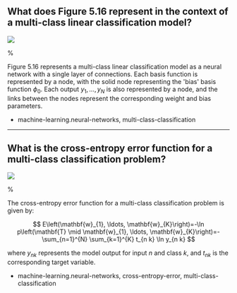   
## What does Figure 5.16 represent in the context of a multi-class linear classification model?

![](https://cdn.mathpix.com/cropped/2024_05_26_4ee214bfb89bd0af3d94g-1.jpg?height=344&width=654&top_left_y=209&top_left_x=992)

%

Figure 5.16 represents a multi-class linear classification model as a neural network with a single layer of connections. Each basis function is represented by a node, with the solid node representing the 'bias' basis function $\phi_{0}$. Each output $y_{1}, \ldots, y_{N}$ is also represented by a node, and the links between the nodes represent the corresponding weight and bias parameters.

- machine-learning.neural-networks, multi-class-classification

---

## What is the cross-entropy error function for a multi-class classification problem?

![](https://cdn.mathpix.com/cropped/2024_05_26_4ee214bfb89bd0af3d94g-1.jpg?height=344&width=654&top_left_y=209&top_left_x=992)

%

The cross-entropy error function for a multi-class classification problem is given by:

$$
E\left(\mathbf{w}_{1}, \ldots, \mathbf{w}_{K}\right)=-\ln p\left(\mathbf{T} \mid \mathbf{w}_{1}, \ldots, \mathbf{w}_{K}\right)=-\sum_{n=1}^{N} \sum_{k=1}^{K} t_{n k} \ln y_{n k}
$$

where $y_{n k}$ represents the model output for input $n$ and class $k$, and $t_{n k}$ is the corresponding target variable.

- machine-learning.neural-networks, cross-entropy-error, multi-class-classification